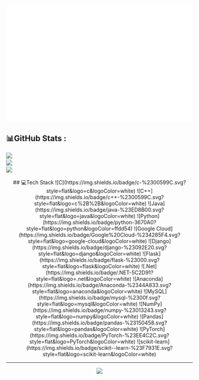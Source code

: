 <a href='#' target="_blank">
  <img src="uni.svg" width="1200" />
</a>


## 📊GitHub Stats :
![](https://github-readme-stats.vercel.app/api?username=Nhunk&theme=monokai&hide_border=true&include_all_commits=true&count_private=true)<br/>
![](https://github-readme-streak-stats.herokuapp.com/?user=Nhunk&theme=monokai&hide_border=true)<br/>
![](https://github-readme-stats.vercel.app/api/top-langs/?username=Nhunk&theme=monokai&hide_border=true&include_all_commits=true&count_private=true&layout=compact)

<div align="center">
## 💻Tech Stack
![C](https://img.shields.io/badge/c-%2300599C.svg?style=flat&logo=c&logoColor=white) ![C++](https://img.shields.io/badge/c++-%2300599C.svg?style=flat&logo=c%2B%2B&logoColor=white) ![Java](https://img.shields.io/badge/java-%23ED8B00.svg?style=flat&logo=java&logoColor=white) ![Python](https://img.shields.io/badge/python-3670A0?style=flat&logo=python&logoColor=ffdd54) ![Google Cloud](https://img.shields.io/badge/Google%20Cloud-%234285F4.svg?style=flat&logo=google-cloud&logoColor=white) ![Django](https://img.shields.io/badge/django-%23092E20.svg?style=flat&logo=django&logoColor=white) ![Flask](https://img.shields.io/badge/flask-%23000.svg?style=flat&logo=flask&logoColor=white) ![.Net](https://img.shields.io/badge/.NET-5C2D91?style=flat&logo=.net&logoColor=white) ![Anaconda](https://img.shields.io/badge/Anaconda-%2344A833.svg?style=flat&logo=anaconda&logoColor=white) ![MySQL](https://img.shields.io/badge/mysql-%2300f.svg?style=flat&logo=mysql&logoColor=white) ![NumPy](https://img.shields.io/badge/numpy-%23013243.svg?style=flat&logo=numpy&logoColor=white) ![Pandas](https://img.shields.io/badge/pandas-%23150458.svg?style=flat&logo=pandas&logoColor=white) ![PyTorch](https://img.shields.io/badge/PyTorch-%23EE4C2C.svg?style=flat&logo=PyTorch&logoColor=white) ![scikit-learn](https://img.shields.io/badge/scikit--learn-%23F7931E.svg?style=flat&logo=scikit-learn&logoColor=white)

---


[![](https://visitcount.itsvg.in/api?id=Nhunk&icon=4&color=10)](https://visitcount.itsvg.in)

</div>
